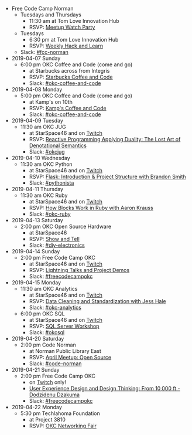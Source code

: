 * Free Code Camp Norman
  * Tuesdays and Thursdays
    * 11:30 am at Tom Love Innovation Hub
    * RSVP: [Meetup Watch Party](https://www.meetup.com/FreeCodeCamp-Norman)
  * Tuesdays
    * 6:30 pm at Tom Love Innovation Hub
    * RSVP: [Weekly Hack and Learn](https://www.meetup.com/FreeCodeCamp-Norman)
  * Slack: [#fcc-norman](https://techlahoma.slack.com/messages/fcc-norman/)
* 2019-04-07 Sunday
  * 6:00 pm OKC Coffee and Code (come and go)
    * at Starbucks across from Integris
    * RSVP: [Starbucks Coffee and Code](https://www.meetup.com/okccoffeeandcode/events/260400966/)
    * Slack: [#okc-coffee-and-code](https://techlahoma.slack.com/messages/okc-coffee-and-code/)
* 2019-04-08 Monday
  * 5:00 pm OKC Coffee and Code (come and go)
    * at Kamp's on 10th
    * RSVP: [Kamp's Coffee and Code](https://www.meetup.com/okccoffeeandcode/events/260347917/)
    * Slack: [#okc-coffee-and-code](https://techlahoma.slack.com/messages/okc-coffee-and-code/)
* 2019-04-09 Tuesday
  * 11:30 am OKC JUG
    * at StarSpace46 and on [Twitch](https://twitch.tv/techlahoma)
    * RSVP: [Reactive Programming Applying Duality: The Lost Art of Denotational Semantics](https://www.meetup.com/okcjug/events/260243783/)
    * Slack: [#okcjug](https://techlahoma.slack.com/messages/okcjug/)
* 2019-04-10 Wednesday
  * 11:30 am OKC Python
    * at StarSpace46 and on [Twitch](https://twitch.tv/techlahoma)
    * RSVP: [Flask: Introduction & Project Structure with Brandon Smith](https://www.meetup.com/okcpython/events/vtdhfpyzgbnb/)
    * Slack: [#pythonista](https://techlahoma.slack.com/messages/pythonista/)
* 2019-04-11 Thursday
  * 11:30 am OKC Ruby
    * at StarSpace46 and on [Twitch](https://twitch.tv/techlahoma)
    * RSVP: [How Blocks Work in Ruby with Aaron Krauss](https://www.meetup.com/OKC-Ruby/events/260320315/)
    * Slack: [#okc-ruby](https://techlahoma.slack.com/messages/okc-ruby/)
* 2019-04-13 Saturday
  * 2:00 pm OKC Open Source Hardware
    * at StarSpace46
    * RSVP: [Show and Tell](https://www.meetup.com/OKC-OSH/events/260251842/)
    * Slack: [#diy-electronics](https://techlahoma.slack.com/messages/diy-electronics/)
* 2019-04-14 Sunday
  * 2:00 pm Free Code Camp OKC
    * at StarSpace46 and on [Twitch](https://twitch.tv/techlahoma)
    * RSVP: [Lightning Talks and Project Demos](https://www.meetup.com/FreeCodeCampOKC/events/260397509/)
    * Slack: [#freecodecampokc](https://techlahoma.slack.com/messages/freecodecampokc/)
* 2019-04-15 Monday
  * 11:30 am OKC Analytics
    * at StarSpace46 and on [Twitch](https://twitch.tv/techlahoma)
    * RSVP: [Data Cleaning and Standardization with Jess Hale](https://www.meetup.com/OKC-Analytics/events/259068020/)
    * Slack: [#okc-analytics](https://techlahoma.slack.com/messages/okc-analytics/)
  * 6:00 pm OKC SQL
    * at StarSpace46 and on [Twitch](https://twitch.tv/techlahoma)
    * RSVP: [SQL Server Workshop](https://www.meetup.com/OKCSQL/events/260320411/)
    * Slack: [#okcsql](https://techlahoma.slack.com/messages/okcsql/)
* 2019-04-20 Saturday
  * 2:00 pm Code Norman
    * at Norman Public Library East
    * RSVP: [April Meetup: Open Source](https://www.meetup.com/CODE-Norman/events/260026240/)
    * Slack: [#code-norman](https://techlahoma.slack.com/messages/code-norman/)
* 2019-04-21 Sunday
  * 2:00 pm Free Code Camp OKC
    * on [Twitch](https://twitch.tv/techlahoma) only!
    * [User Experience Design and Design Thinking: From 10,000 ft - Dodzidenu Dzakuma](https://www.twitch.tv/events/_Z7WLajwTPG1CI6uswDNfw)
    * Slack: [#freecodecampokc](https://techlahoma.slack.com/messages/freecodecampokc/)
* 2019-04-22 Monday
  * 5:30 pm Techlahoma Foundation
    * at Project 3810 
    * RSVP: [OKC Networking Fair](https://www.meetup.com/Techlahoma-Foundation/events/260083389/)
